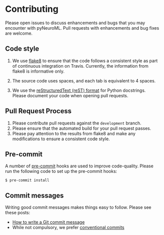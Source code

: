 # Contributing

Please open issues to discuss enhancements and bugs that you may encounter with
pyNeuroML. Pull requests with enhancements and bug fixes are welcome.

## Code style

1. We use [flake8](https://pypi.org/project/flake8/) to ensure that the code
   follows a consistent style as part of continuous integration on Travis.
   Currently, the information from flake8 is informative only.

2. The source code uses spaces, and each tab is equivalent to 4 spaces.

3. We use the [reStructuredText (reST)
   format](https://stackoverflow.com/a/24385103/375067) for Python docstrings.
   Please document your code when opening pull requests.

## Pull Request Process

1. Please contribute pull requests against the `development` branch.
2. Please ensure that the automated build for your pull request passes.
3. Please pay attention to the results from flake8 and make any modifications
   to ensure a consistent code style.

## Pre-commit

A number of [pre-commit](https://pre-commit.com/) hooks are used to improve code-quality.
Please run the following code to set up the pre-commit hooks:

    $ pre-commit install

## Commit messages

Writing good commit messages makes things easy to follow.
Please see these posts:

- [How to write a Git commit message](https://cbea.ms/git-commit/)
- While not compulsory, we prefer [conventional commits](https://www.conventionalcommits.org/en/v1.0.0/)
